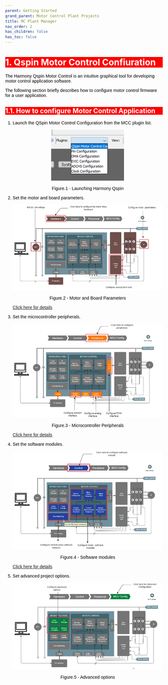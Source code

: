 ```yaml
---
parent: Getting Started
grand_parent: Motor Control Plant Projects
title: MC Plant Manager
nav_order: 2
has_children: false
has_toc: false
--- 
```

<!-- Styling  -->
<style>
 body {
        counter-reset: h1;
        padding: 20px;
    }

   h1 {
        background-color: red;
        color: white;
        counter-reset: h2
    }

    h2 {
        background-color: red;
        color: white;
        counter-reset: h3
    }

    h3 {
        background-color: red;
        color: white;
        counter-reset: h4
    }

    h1:before {
        background-color: red;
        color: white;
        counter-increment: h1;
        content: counter(h1) ". "
    }

    h2:before {
        background-color: red;
        color: white;
        counter-increment: h2;
        content: counter(h1) "." counter(h2) ". "
    }

    h3:before {
        background-color: red;
        color: white;
        counter-increment: h3;
        content: counter(h1) "." counter(h2) "." counter(h3) ". "
    }

    h4:before {
        background-color: red;
        color: white;
        counter-increment: h4;
        content: counter(h1) "." counter(h2) "." counter(h3) "." counter(h4) ". "
    }
    p{
        color: black;
        font-family: "Arial", Helvetica, sans-serif;
    }

    article {
        max-width: 50em;
        background: white;
        padding: 2em;
        margin: 1em auto;
    }

    .table-of-contents {
        float: right;
        width: 40%;
        background: #eee;
        font-size: 0.8em;
        padding: 1em 2em;
        margin: 0 0 0.5em 0.5em;
    }
    .table-of-contents ul {
        padding: 0;
    }
    .table-of-contents li {
        margin: 0 0 0.25em 0;
    }
    .table-of-contents a {
        text-decoration: none;
    }
    .table-of-contents a:hover,
    .table-of-contents a:active {
        text-decoration: underline;
    }

    h3:target {
        animation: highlight 1s ease;
    }

    @keyframes highlight {
    from { background: yellow; }
    to { background: white; }
    }

    li{
        color: black;
        font-family: "Arial", Helvetica, sans-serif;
    }

    table{
        color: black;
        font-family: "Arial", Helvetica, sans-serif;
    }

    }
}
</style>

# Qspin Motor Control Confiuration
The Harmony Qspin Motor Control is an intuitive graphical tool for developing motor control application software.

The following section briefly describes how to configure motor control firmware for a user application.

## How to configure Motor Control Application
1. Launch the QSpin Motor Control Configuration from the MCC plugin list.    
    <p align="center">
    <img src="images/launch_qspin.png"/>
    <figcaption align= "center">Figure.1 - Launching Harmony Qspin </figcaption>
    </p>

2. Set the motor and board parameters.
    <p align="center">
        <img src="images/hardware_configuration.jpg"/>
        <figcaption align= "center">Figure.2 - Motor and Board Parameters </figcaption>
    </p>

    [Click here for details](hardware_modules.md)
 
3. Set the microcontroller peripherals.        
    <p align="center">
        <img src="images/peripheral_configuration.jpg"/>
        <figcaption align= "center">Figure.3 - Microcontroller Peripherals </figcaption>
    </p>

    [Click here for details](peripheral_modules.md)

4. Set the software modules.   
    <p align="center">
        <img src="images/control_configuration.jpg"/>
        <figcaption align= "center">Figure.4 - Software modules </figcaption>
    </p>

    [Click here for details](software_modules.md)

5. Set advanced project options.
   
    <p align="center">
        <img src="images/advanced_options.jpg"/>
        <figcaption align= "center">Figure.5 - Advanced options </figcaption>
    </p>

